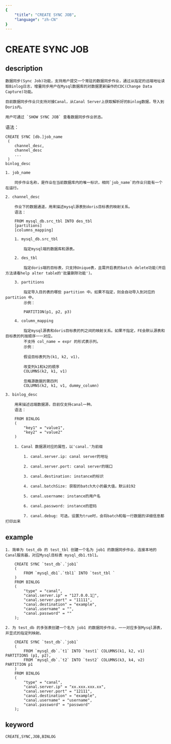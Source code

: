 ```yaml
---
{
    "title": "CREATE SYNC JOB",
    "language": "zh-CN"
}
---
```


<!-- 
Licensed to the Apache Software Foundation (ASF) under one
or more contributor license agreements.  See the NOTICE file
distributed with this work for additional information
regarding copyright ownership.  The ASF licenses this file
to you under the Apache License, Version 2.0 (the
"License"); you may not use this file except in compliance
with the License.  You may obtain a copy of the License at

  http://www.apache.org/licenses/LICENSE-2.0

Unless required by applicable law or agreed to in writing,
software distributed under the License is distributed on an
"AS IS" BASIS, WITHOUT WARRANTIES OR CONDITIONS OF ANY
KIND, either express or implied.  See the License for the
specific language governing permissions and limitations
under the License.
-->

# CREATE SYNC JOB

## description

	数据同步(Sync Job)功能，支持用户提交一个常驻的数据同步作业，通过从指定的远端地址读取Binlog日志，增量同步用户在Mysql数据库的对数据更新操作的CDC(Change Data Capture)功能。
	
	目前数据同步作业只支持对接Canal，从Canal Server上获取解析好的Binlog数据，导入到Doris内。
	
	用户可通过 `SHOW SYNC JOB` 查看数据同步作业状态。
	
语法：
	
	CREATE SYNC [db.]job_name
  	 (
  	 	channel_desc, 
  	 	channel_desc
  	 	...
  	 )
   	binlog_desc
   	
   	1. job_name

   		同步作业名称，是作业在当前数据库内的唯一标识，相同`job_name`的作业只能有一个在运行。
   		
   	2. channel_desc

   		作业下的数据通道，用来描述mysql源表到doris目标表的映射关系。
   		语法：   		
   		
   		FROM mysql_db.src_tbl INTO des_tbl
   		[partitions]
  		[columns_mapping]
  		
  		1. mysql_db.src_tbl

  			指定mysql端的数据库和源表。
  			
  		2. des_tbl

  			指定doris端的目标表，只支持Unique表，且需开启表的batch delete功能(开启方法请看help alter table的'批量删除功能')。
  		
  		3. partitions

  			指定导入目的表的哪些 partition 中。如果不指定，则会自动导入到对应的 partition 中。
  			示例：
  			
  			PARTITION(p1, p2, p3)
  			
  		4. column_mapping

  			指定mysql源表和doris目标表的列之间的映射关系。如果不指定，FE会默认源表和目标表的列按顺序一一对应。
  			不支持 col_name = expr 的形式表示列。
  			示例：
  			
  			假设目标表列为(k1, k2, v1)，
  			
  			改变列k1和k2的顺序
  			COLUMNS(k2, k1, v1)
  			
  			忽略源数据的第四列
  			COLUMNS(k2, k1, v1, dummy_column)
  			
  	3. binlog_desc

  		用来描述远端数据源，目前仅支持canal一种。
  		语法：
  		
  		FROM BINLOG
  		(
  			"key1" = "value1", 
  			"key2" = "value2"
  		)
  		
  		1. Canal 数据源对应的属性，以'canal.'为前缀

  			1. canal.server.ip: canal server的地址

  			2. canal.server.port: canal server的端口
  			
  			3. canal.destination: instance的标识
  			
  			4. canal.batchSize: 获取的batch大小的最大值，默认8192
  			
  			5. canal.username: instance的用户名
  			
  			6. canal.password: instance的密码
  			
  			7. canal.debug: 可选，设置为true时，会将batch和每一行数据的详细信息都打印出来

## example

	1. 简单为 test_db 的 test_tbl 创建一个名为 job1 的数据同步作业，连接本地的Canal服务器，对应Mysql目标表 mysql_db1.tbl1。

		CREATE SYNC `test_db`.`job1`
		(
			FROM `mysql_db1`.`tbl1` INTO `test_tbl `
		)
		FROM BINLOG 
		(
			"type" = "canal",
			"canal.server.ip" = "127.0.0.1",
			"canal.server.port" = "11111",
			"canal.destination" = "example",
			"canal.username" = "",
			"canal.password" = ""
		);
		
	2. 为 test_db 的多张表创建一个名为 job1 的数据同步作业，一一对应多张Mysql源表，并显式的指定列映射。

		CREATE SYNC `test_db`.`job1` 
		(
			FROM `mysql_db`.`t1` INTO `test1` COLUMNS(k1, k2, v1) PARTITIONS (p1, p2),
			FROM `mysql_db`.`t2` INTO `test2` COLUMNS(k3, k4, v2) PARTITION p1
		) 
		FROM BINLOG 
		(
			"type" = "canal", 
			"canal.server.ip" = "xx.xxx.xxx.xx", 
			"canal.server.port" = "12111", 
			"canal.destination" = "example",  
			"canal.username" = "username", 
			"canal.password" = "password"
		);

## keyword

	CREATE,SYNC,JOB,BINLOG
  			
  		
  			
  		